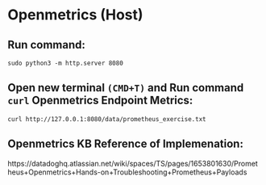 # Openmetrics (Host)

## Run command: 

```
sudo python3 -m http.server 8080
```

## Open new terminal `(CMD+T)` and Run command `curl` Openmetrics Endpoint Metrics: 

```
curl http://127.0.0.1:8080/data/prometheus_exercise.txt
```

## Openmetrics KB Reference of Implemenation:
<link>https://datadoghq.atlassian.net/wiki/spaces/TS/pages/1653801630/Prometheus+Openmetrics+Hands-on+Troubleshooting+Prometheus+Payloads</link>
